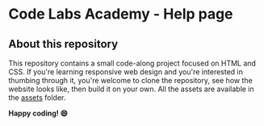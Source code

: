# Code Labs Academy - Help page

## About this repository

This repository contains a small code-along project focused on HTML and CSS. If you're learning responsive web design and you're interested in thumbing through it, you're welcome to clone the repository, see how the website looks like, then build it on your own. All the assets are available in the [assets](./assets/) folder.

**Happy coding! 😄**
